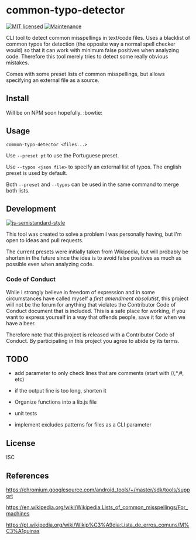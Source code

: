 # common-typo-detector
[![MIT licensed](https://img.shields.io/badge/license-ISC-blue.svg)]()
[![Maintenance](https://img.shields.io/maintenance/yes/2016.svg)]()


CLI tool to detect common misspellings in text/code files. Uses a blacklist of common
typos for detection (the opposite way a normal spell checker would) so
that it can work with minimum false positives when analyzing code. Therefore
this tool merely tries to detect some really obvious mistakes.

Comes with some preset lists of common misspellings, but allows specifying
an external file as a source.

## Install

Will be on NPM soon hopefully. :bowtie:

## Usage

`common-typo-detector <files...>`

Use `--preset pt` to use the Portuguese preset.

Use `--typos <json file>` to specify an external list of typos. The english
preset is used by default.

Both `--preset` and `--typos` can be used in the same command to merge both
lists.

## Development

[![js-semistandard-style](https://cdn.rawgit.com/flet/semistandard/master/badge.svg)](https://github.com/Flet/semistandard)

This tool was created to solve a problem I was personally having, but I'm
open to ideas and pull requests.

The current presets were initially taken from Wikipedia, but will probably be
shorten in the future since the idea is to avoid false positives as much as
possible even when analyzing code.

### Code of Conduct

While I strongly believe in freedom of expression and in some circumstances
have called myself a _first amendment absolutist_, this project will not
be the forum for anything that violates the Contributor Code of Conduct
document that is included.
This is a safe place for working, if you want to express yourself in
a way that offends people, save it for when we have a beer.

Therefore note that this project is released with a Contributor Code of Conduct.
By participating in this project you agree to abide by its terms.

## TODO

* add parameter to only check lines that are comments (start with //,*,#, etc)

* if the output line is too long, shorten it

* Organize functions into a lib.js file

* unit tests

* implement excludes patterns for files as a CLI parameter

## License

ISC

## References

https://chromium.googlesource.com/android_tools/+/master/sdk/tools/support

https://en.wikipedia.org/wiki/Wikipedia:Lists_of_common_misspellings/For_machines

https://pt.wikipedia.org/wiki/Wikip%C3%A9dia:Lista_de_erros_comuns/M%C3%A1quinas
